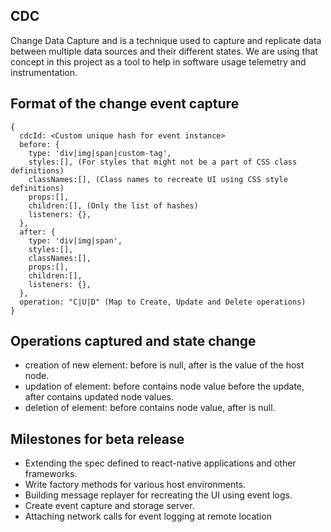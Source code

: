 ## CDC 

Change Data Capture and is a technique used to capture and replicate data between multiple data sources and their different states. We are using that concept in 
this project as a tool to help in software usage telemetry and instrumentation.

## Format of the change event capture

```
{
  cdcId: <Custom unique hash for event instance>
  before: {
    type: 'div|img|span|custom-tag',
    styles:[], (For styles that might not be a part of CSS class definitions)
    classNames:[], (Class names to recreate UI using CSS style definitions)
    props:[],
    children:[], (Only the list of hashes)
    listeners: {},
  },
  after: {
    type: 'div|img|span',
    styles:[],
    classNames:[],
    props:[],
    children:[],
    listeners: {},
  },
  operation: "C|U|D" (Map to Create, Update and Delete operations)
}
```

## Operations captured and state change

- creation of new element: before is null, after is the value of the host node.
- updation of element: before contains node value before the update, after contains updated node values.
- deletion of element: before contains node value, after is null.

## Milestones for beta release

- Extending the spec defined to react-native applications and other frameworks.
- Write factory methods for various host environments.
- Building message replayer for recreating the UI using event logs.
- Create event capture and storage server.
- Attaching network calls for event logging at remote location
